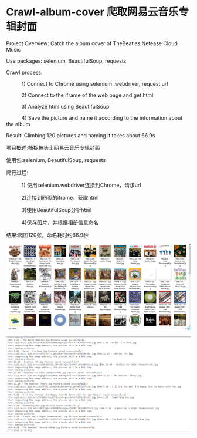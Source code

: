 # Crawl-album-cover 爬取网易云音乐专辑封面
Project Overview: Catch the album cover of TheBeatles Netease Cloud Music  

Use packages: selenium, BeautifulSoup, requests  

Crawl process:   

&emsp;&emsp;&emsp;1) Connect to Chrome using selenium .webdriver, request url  

&emsp;&emsp;&emsp;2) Connect to the iframe of the web page and get html  

&emsp;&emsp;&emsp;3) Analyze html using BeautifulSoup  

&emsp;&emsp;&emsp;4) Save the picture and name it according to the information about the album  

Result: Climbing 120 pictures and naming it takes about 66.9s


项目概述:捕捉披头士网易云音乐专辑封面

使用包:selenium, BeautifulSoup, requests

爬行过程:

&emsp;&emsp;&emsp;1) 使用selenium.webdriver连接到Chrome，请求url

&emsp;&emsp;&emsp;2)连接到网页的iframe，获取html

&emsp;&emsp;&emsp;3)使用BeautifulSoup分析html

&emsp;&emsp;&emsp;4)保存图片，并根据相册信息命名

结果:爬图120张，命名耗时约66.9秒
  
![](ResultPic/result.png)  
  
![](ResultPic/processing.png)  
